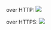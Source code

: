 over HTTP: <img src="http://gyazo.com/27fd42de6a97e1e35a5138fa1a5b0780.png">

over HTTPS: <img src="http://gyazo.com/86b7e518b44c925030b2268824ada447.png">